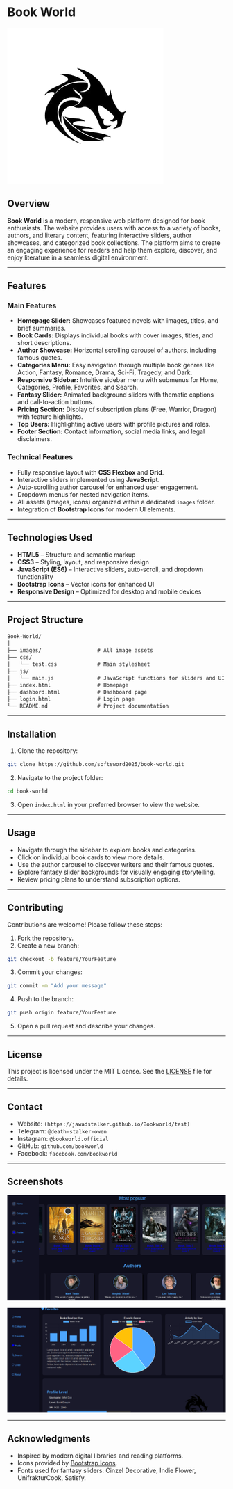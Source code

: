 # Book World

![Book World Banner](images/logoo.png)

## Overview

**Book World** is a modern, responsive web platform designed for book enthusiasts. The website provides users with access to a variety of books, authors, and literary content, featuring interactive sliders, author showcases, and categorized book collections. The platform aims to create an engaging experience for readers and help them explore, discover, and enjoy literature in a seamless digital environment.

---

## Features

### Main Features

* **Homepage Slider:** Showcases featured novels with images, titles, and brief summaries.
* **Book Cards:** Displays individual books with cover images, titles, and short descriptions.
* **Author Showcase:** Horizontal scrolling carousel of authors, including famous quotes.
* **Categories Menu:** Easy navigation through multiple book genres like Action, Fantasy, Romance, Drama, Sci-Fi, Tragedy, and Dark.
* **Responsive Sidebar:** Intuitive sidebar menu with submenus for Home, Categories, Profile, Favorites, and Search.
* **Fantasy Slider:** Animated background sliders with thematic captions and call-to-action buttons.
* **Pricing Section:** Display of subscription plans (Free, Warrior, Dragon) with feature highlights.
* **Top Users:** Highlighting active users with profile pictures and roles.
* **Footer Section:** Contact information, social media links, and legal disclaimers.

### Technical Features

* Fully responsive layout with **CSS Flexbox** and **Grid**.
* Interactive sliders implemented using **JavaScript**.
* Auto-scrolling author carousel for enhanced user engagement.
* Dropdown menus for nested navigation items.
* All assets (images, icons) organized within a dedicated `images` folder.
* Integration of **Bootstrap Icons** for modern UI elements.

---

## Technologies Used

* **HTML5** – Structure and semantic markup
* **CSS3** – Styling, layout, and responsive design
* **JavaScript (ES6)** – Interactive sliders, auto-scroll, and dropdown functionality
* **Bootstrap Icons** – Vector icons for enhanced UI
* **Responsive Design** – Optimized for desktop and mobile devices

---

## Project Structure

```
Book-World/
│
├── images/                  # All image assets
├── css/
│   └── test.css             # Main stylesheet
├── js/
│   └── main.js              # JavaScript functions for sliders and UI
├── index.html               # Homepage
├── dashbord.html            # Dashboard page
├── login.html               # Login page
└── README.md                # Project documentation
```

---

## Installation

1. Clone the repository:

```bash
git clone https://github.com/softsword2025/book-world.git
```

2. Navigate to the project folder:

```bash
cd book-world
```

3. Open `index.html` in your preferred browser to view the website.

---

## Usage

* Navigate through the sidebar to explore books and categories.
* Click on individual book cards to view more details.
* Use the author carousel to discover writers and their famous quotes.
* Explore fantasy slider backgrounds for visually engaging storytelling.
* Review pricing plans to understand subscription options.

---

## Contributing

Contributions are welcome! Please follow these steps:

1. Fork the repository.
2. Create a new branch:

```bash
git checkout -b feature/YourFeature
```

3. Commit your changes:

```bash
git commit -m "Add your message"
```

4. Push to the branch:

```bash
git push origin feature/YourFeature
```

5. Open a pull request and describe your changes.

---

## License

This project is licensed under the MIT License. See the [LICENSE](LICENSE) file for details.

---

## Contact

* Website: `(https://jawadstalker.github.io/Bookworld/test)`
* Telegram: `@death-stalker-owen`
* Instagram: `@bookworld.official`
* GitHub: `github.com/bookworld`
* Facebook: `facebook.com/bookworld`

---

## Screenshots

![Homepage](images/wordbook.png)

![Author Section](images/bookword1.png)

---

## Acknowledgments

* Inspired by modern digital libraries and reading platforms.
* Icons provided by [Bootstrap Icons](https://icons.getbootstrap.com/).
* Fonts used for fantasy sliders: Cinzel Decorative, Indie Flower, UnifrakturCook, Satisfy.
